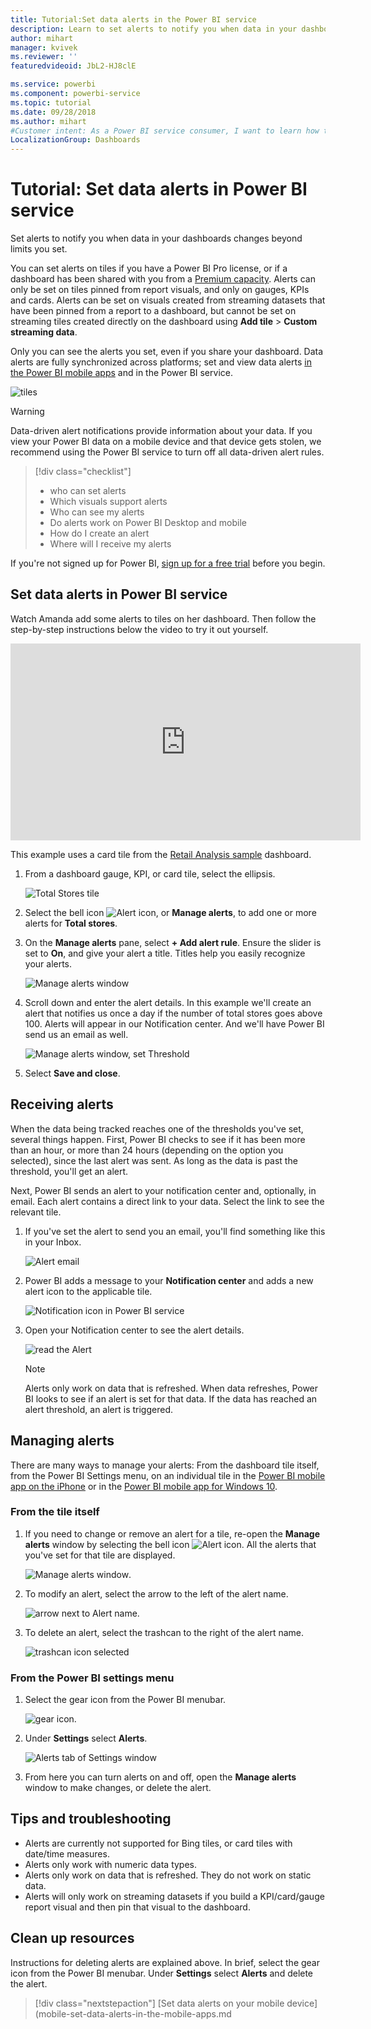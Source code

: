 ```yaml
---
title: Tutorial:Set data alerts in the Power BI service
description: Learn to set alerts to notify you when data in your dashboards changes beyond limits you set in Microsoft Power BI service.
author: mihart
manager: kvivek
ms.reviewer: ''
featuredvideoid: JbL2-HJ8clE

ms.service: powerbi
ms.component: powerbi-service
ms.topic: tutorial
ms.date: 09/28/2018
ms.author: mihart
#Customer intent: As a Power BI service consumer, I want to learn how to create and update a data alert so that I get notofied when important data changes above/below my set threshhold.
LocalizationGroup: Dashboards
---
```

# Tutorial: Set data alerts in Power BI service
Set alerts to notify you when data in your dashboards changes beyond limits you set. 

You can set alerts on tiles if you have a Power BI Pro license, or if a dashboard has been shared with you from a [Premium capacity](service-premium.md). Alerts can only be set on tiles pinned from report visuals, and only on gauges, KPIs and cards. Alerts can be set on visuals created from streaming datasets that have been pinned from a report to a dashboard, but cannot be set on streaming tiles created directly on the dashboard using **Add tile** > **Custom streaming data**. 

Only you can see the alerts you set, even if you share your dashboard. Data alerts are fully synchronized across platforms; set and view data alerts [in the Power BI mobile apps](mobile-set-data-alerts-in-the-mobile-apps.md) and in the Power BI service. 

![tiles](media/service-set-data-alerts/powerbi-alert-types-new.png)

> [!WARNING]
> Data-driven alert notifications provide information about your data. If you view your Power BI data on a mobile device and that device gets stolen, we recommend using the Power BI service to turn off all data-driven alert rules.
> 


> [!div class="checklist"]
> * who can set alerts
> * Which visuals support alerts
> * Who can see my alerts
> * Do alerts work on Power BI Desktop and mobile
> * How do I create an alert
> * Where will I receive my alerts

If you're not signed up for Power BI, [sign up for a free trial](https://app.powerbi.com/signupredirect?pbi_source=web) before you begin.

## Set data alerts in Power BI service
Watch Amanda add some alerts to tiles on her dashboard. Then follow the step-by-step instructions below the video to try it out yourself.

<iframe width="560" height="315" src="https://www.youtube.com/embed/JbL2-HJ8clE" frameborder="0" allowfullscreen></iframe>

This example uses a card tile from the [Retail Analysis sample](http://go.microsoft.com/fwlink/?LinkId=529778) dashboard.

1. From a dashboard gauge, KPI, or card tile, select the ellipsis.
   
   ![Total Stores tile](media/end-user-alerts/powerbi-card.png)
2. Select the bell icon ![Alert icon](media/end-user-alerts/power-bi-bell-icon.png), or **Manage alerts**, to add one or more alerts for **Total stores**.
   
1. On the **Manage alerts** pane, select **+ Add alert rule**.  Ensure the slider is set to **On**, and give your alert a title. Titles help you easily recognize your alerts.
   
   ![Manage alerts window](media/end-user-alerts/powerbi-alert-title.png)
4. Scroll down and enter the alert details.  In this example we'll create an alert that notifies us once a day if the number of total stores goes above 100. Alerts will appear in our Notification center. And we'll have Power BI send us an email as well.
   
   ![Manage alerts window, set Threshold](media/end-user-alerts/power-bi-set-alert-details.png)
5. Select **Save and close**.

## Receiving alerts
When the data being tracked reaches one of the thresholds you've set, several things happen. First, Power BI checks to see if it has been more than an hour, or more than 24 hours (depending on the option you selected), since the last alert was sent. As long as the data is past the threshold, you'll get an alert.

Next, Power BI sends an alert to your notification center and, optionally, in email. Each alert contains a direct link to your data. Select the link to see the relevant tile.  

1. If you've set the alert to send you an email, you'll find something like this in your Inbox.
   
   ![Alert email](media/end-user-alerts/powerbi-alerts-email.png)
2. Power BI adds a message to your **Notification center** and adds a new alert icon to the applicable tile.
   
   ![Notification icon in Power BI service](media/end-user-alerts/powerbi-alert-notifications.png)
3. Open your Notification center to see the alert details.
   
    ![read the Alert](media/end-user-alerts/powerbi-alert-notfication.png)
   
   > [!NOTE]
   > Alerts only work on data that is refreshed. When data refreshes, Power BI looks to see if an alert is set for that data. If the data has reached an alert threshold, an alert is triggered.
   > 
   > 

## Managing alerts
There are many ways to manage your alerts: From the dashboard tile itself, from the Power BI Settings menu, on an individual tile in the [Power BI mobile app on the iPhone](mobile-set-data-alerts-in-the-mobile-apps.md) or in the [Power BI mobile app for Windows 10](mobile-set-data-alerts-in-the-mobile-apps.md).

### From the tile itself
1. If you need to change or remove an alert for a tile, re-open the **Manage alerts** window by selecting the bell icon ![Alert icon](media/end-user-alerts/power-bi-bell-icon.png). All the alerts that you've set for that tile are displayed.
   
    ![Manage alerts window](media/end-user-alerts/powerbi-see-alerts.png).
2. To modify an alert, select the arrow to the left of the alert name.
   
    ![arrow next to Alert name](media/end-user-alerts/powerbi-see-alerts-arrow.png).
3. To delete an alert, select the trashcan to the right of the alert name.
   
      ![trashcan icon selected](media/end-user-alerts/powerbi-see-alerts-delete.png)

### From the Power BI settings menu
1. Select the gear icon from the Power BI menubar.
   
    ![gear icon](media/end-user-alerts/powerbi-gear-icon.png).
2. Under **Settings** select **Alerts**.
   
    ![Alerts tab of Settings window](media/end-user-alerts/powerbi-alert-settings.png)
3. From here you can turn alerts on and off, open the **Manage alerts** window to make changes, or delete the alert.

## Tips and troubleshooting
* Alerts are currently not supported for Bing tiles, or card tiles with date/time measures.
* Alerts only work with numeric data types.
* Alerts only work on data that is refreshed. They do not work on static data.
* Alerts will only work on streaming datasets if you build a KPI/card/gauge report visual and then pin that visual to the dashboard.

## Clean up resources
Instructions for deleting alerts are explained above. In brief, select the gear icon from the Power BI menubar. Under **Settings** select **Alerts** and delete the alert.

> [!div class="nextstepaction"]
> [Set data alerts on your mobile device](mobile-set-data-alerts-in-the-mobile-apps.md


